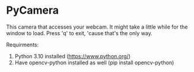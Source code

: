 # PyCamera
This camera that accesses your webcam. It might take a little while for the window to load.
Press 'q' to exit, 'cause that's the only way.

Requirments:

1) Python 3.10 installed (https://www.python.org/)
2) Have opencv-python installed as well (pip install opencv-python)

